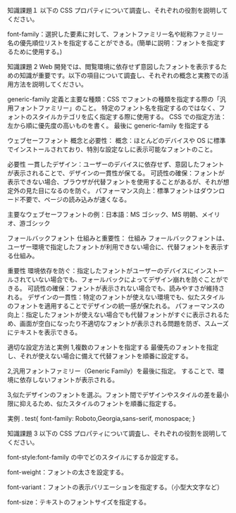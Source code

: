 知識課題１
以下の CSS プロパティについて調査し、それぞれの役割を説明してください。

font-family：選択した要素に対して、フォントファミリー名や総称ファミリー名の優先順位リストを指定することができる。(簡単に説明：フォントを指定するために使用する。)

知識課題 2
Web 開発では、閲覧環境に依存せず意図したフォントを表示するための知識が重要です。以下の項目について調査し、それぞれの概念と実務での活用方法を説明してください。

generic-family
定義と主要な種類：CSS でフォントの種類を指定する際の「汎用フォントファミリー」のこと。
特定のフォント名を指定するのではなく、フォントのスタイルカテゴリを広く指定する際に使用する。
CSS での指定方法：左から順に優先度の高いものを書く。
最後に generic-family を指定する

ウェブセーフフォント
概念と必要性：
概念：ほとんどのデバイスや OS に標準でインストールされており、特別な設定なしに表示可能なフォントのこと。

必要性
一貫したデザイン：ユーザーのデバイスに依存せず、意図したフォントが表示されることで、デザインの一貫性が保てる。
可読性の確保：フォントが表示できない場合、ブラウザが代替フォントを使用することがあるが、それが想定外の見た目になるのを防ぐ。
パフォーマンス向上：標準フォントはダウンロード不要で、ページの読み込みが速くなる。

主要なウェブセーフフォントの例：日本語：MS ゴシック、MS 明朝、メイリオ、游ゴシック

フォールバックフォント
仕組みと重要性：
仕組み
フォールバックフォントは、ユーザー環境で指定したフォントが利用できない場合に、代替フォントを表示する仕組み。

重要性
環境依存を防ぐ：指定したフォントがユーザーのデバイスにインストールされていない場合でも、フォールバックによってデザイン崩れを防ぐことができる。
可読性の確保：フォントが表示されない場合でも、読みやすさが維持される。
デザインの一貫性：特定のフォントが使えない環境でも、似たスタイルのフォントを適用することでデザインの統一感が保たれる。
パフォーマンスの向上：指定したフォントが使えない場合でも代替フォントがすぐに表示されるため、画面が空白になったり不適切なフォントが表示される問題を防ぎ、スムーズにテキストを表示できる。

適切な設定方法と実例
1,複数のフォントを指定する
最優先のフォントを指定し、それが使えない場合に備えて代替フォントを順番に設定する。

2,汎用フォントファミリー（Generic Family）を最後に指定。
することで、環境に依存しないフォントが表示される。

3,似たデザインのフォントを選ぶ。フォント間でデザインやスタイルの差を最小限に抑えるため、似たスタイルのフォントを順番に指定する。

実例
. test{
font-family: Roboto,Georgia,sans-serif, monospace;
}

知識課題 3
以下の CSS プロパティについて調査し、それぞれの役割を説明してください。

font-style:font-family の中でどのスタイルにするか設定する。

font-weight：フォントの太さを設定する。

font-variant：フォントの表示バリエーションを指定する。（小型大文字など）

font-size：テキストのフォントサイズを指定する。
